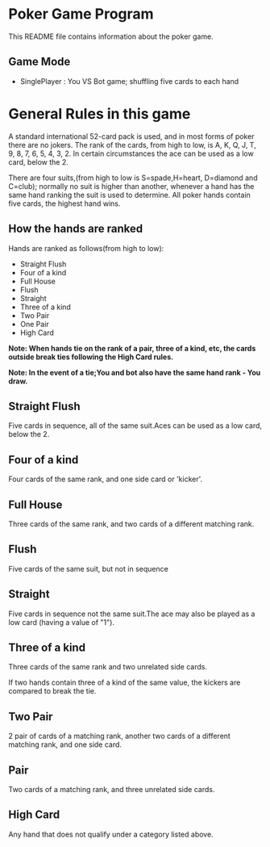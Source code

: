 Poker Game Program
==================
This README file contains information about the poker game.

Game Mode
----------
 * SinglePlayer : You VS Bot game; shuffling five cards to each hand

General Rules in this game
==========================
A standard international 52-card pack is used, and in most forms of poker there are no jokers. 
The rank of the cards, from high to low, is A, K, Q, J, T, 9, 8, 7, 6, 5, 4, 3, 2. In certain 
circumstances the ace can be used as a low card, below the 2.

There are four suits,(from high to low is S=spade,H=heart, D=diamond and C=club); normally no suit is higher than another, whenever a hand has the same hand ranking the suit is used to determine. 
All poker hands contain five cards, the highest hand wins. 

How the hands are ranked
------------------------
Hands are ranked as follows(from high to low):

* Straight Flush
* Four of a kind
* Full House
* Flush
* Straight
* Three of a kind
* Two Pair
* One Pair
* High Card

**Note: When hands tie on the rank of a pair, three of a kind, etc, the cards outside break ties following the High Card rules.** 

**Note: In the event of a tie;You and bot also have the same hand rank - You draw.**

Straight Flush
--------------
Five cards in sequence, all of the same suit.Aces can be used as a low card, below the 2.


Four of a kind
--------------
Four cards of the same rank, and one side card or 'kicker'.


Full House
----------
Three cards of the same rank, and two cards of a different matching rank. 


Flush
-----
Five cards of the same suit, but not in sequence 


Straight
--------
Five cards in sequence not the same suit.The ace may also be played as a low card (having a value of "1"). 


Three of a kind
---------------
Three cards of the same rank and two unrelated side cards.

If two hands contain three of a kind of the same value, the kickers are compared to break the tie.

Two Pair
--------
2 pair of cards of a matching rank, another two cards of a different matching rank, and one side card.


Pair
----
Two cards of a matching rank, and three unrelated side cards.


High Card
---------
Any hand that does not qualify under a category listed above.



